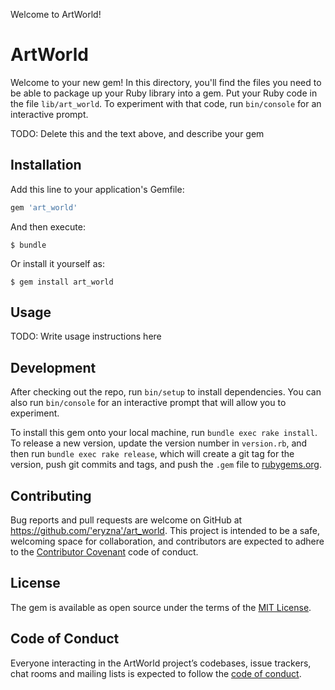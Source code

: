 Welcome to ArtWorld!
# ArtWorld

Welcome to your new gem! In this directory, you'll find the files you need to be able to package up your Ruby library into a gem. Put your Ruby code in the file `lib/art_world`. To experiment with that code, run `bin/console` for an interactive prompt.

TODO: Delete this and the text above, and describe your gem

## Installation

Add this line to your application's Gemfile:

```ruby
gem 'art_world'
```

And then execute:

    $ bundle

Or install it yourself as:

    $ gem install art_world

## Usage

TODO: Write usage instructions here

## Development

After checking out the repo, run `bin/setup` to install dependencies. You can also run `bin/console` for an interactive prompt that will allow you to experiment.

To install this gem onto your local machine, run `bundle exec rake install`. To release a new version, update the version number in `version.rb`, and then run `bundle exec rake release`, which will create a git tag for the version, push git commits and tags, and push the `.gem` file to [rubygems.org](https://rubygems.org).

## Contributing

Bug reports and pull requests are welcome on GitHub at https://github.com/'eryzna'/art_world. This project is intended to be a safe, welcoming space for collaboration, and contributors are expected to adhere to the [Contributor Covenant](http://contributor-covenant.org) code of conduct.

## License

The gem is available as open source under the terms of the [MIT License](https://opensource.org/licenses/MIT).

## Code of Conduct

Everyone interacting in the ArtWorld project’s codebases, issue trackers, chat rooms and mailing lists is expected to follow the [code of conduct](https://github.com/'eryzna'/art_world/blob/master/CODE_OF_CONDUCT.md).
